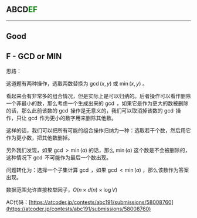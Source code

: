 ## ABCD<font color=green>EF</font>

---

## Good

## F - GCD or MIN

思路：

这道题有两种操作，选取两数替换为 $\gcd(x, y)$ 或 $\min(x, y)$ 。

看起来会有非常多的组合情况，但是实际上是可以归纳的。后者操作可以看作删除一个非最小的数，那么考虑一个生成出来的 $\gcd$ ，如果它是作为更大的数被删除的话，那么此前该数的 $\gcd$ 操作是无意义的，我们可以取消掉该数的 $\gcd$ 操作，只让 $\gcd$ 作为更小的数字用来删除其他数。

这样的话，我们可以把所有可能的组合操作归纳为一种：选取若干个数，然后用它作为更小数，把其他数删掉。

另外我们发现，如果 $\gcd>\min(a)$ 的话，那么 $\min(a)$ 这个数是不会被删除的，这种情况下 $\gcd$ 不可能作为最后一个数出现。

问题转化为：选择一个子集计算 $\gcd$ ，如果 $\gcd<\min(a)$ ，那么该数作为答案出现。

数据范围允许直接枚举因子，$O(n\times d(n)\times \log V)$

AC代码：[https://atcoder.jp/contests/abc191/submissions/58008760](https://atcoder.jp/contests/abc191/submissions/58008760)